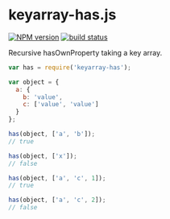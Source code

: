 keyarray-has.js
===============

[![NPM version](https://img.shields.io/npm/v/keyarray-has.svg)](https://www.npmjs.com/package/keyarray-has)
[![build status](https://img.shields.io/travis/kemitchell/keyarray-has.js.svg)](http://travis-ci.org/kemitchell/keyarray-has.js)

Recursive hasOwnProperty taking a key array.

```javascript
var has = require('keyarray-has');

var object = {
  a: {
    b: 'value',
    c: ['value', 'value']
  }
};

has(object, ['a', 'b']);
// true

has(object, ['x']);
// false

has(object, ['a', 'c', 1]);
// true

has(object, ['a', 'c', 2]);
// false
```
